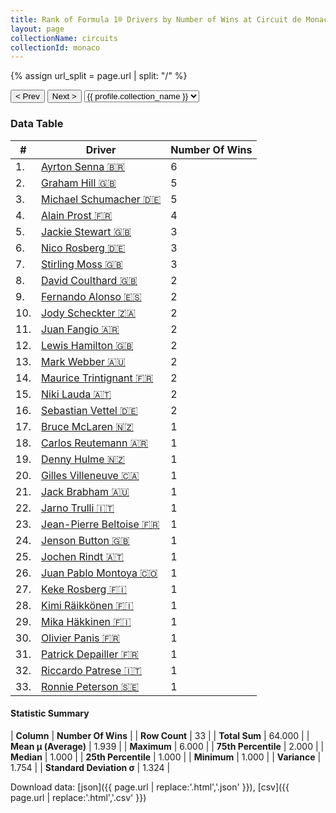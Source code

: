 ```yaml
---
title: Rank of Formula 1® Drivers by Number of Wins at Circuit de Monaco
layout: page
collectionName: circuits
collectionId: monaco
---
```


{% assign url_split = page.url | split: "/" %}
<div id="collection-navigation">
<button onclick="selector.options[selector.selectedIndex-1].value && (window.location = selector.options[selector.selectedIndex-1].value);">&lt; Prev</button>
<button onclick="selector.options[selector.selectedIndex+1].value && (window.location = selector.options[selector.selectedIndex+1].value);">Next &gt;</button>
<select id="selector" onchange="this.options[this.selectedIndex].value && (window.location = this.options[this.selectedIndex].value);">
  {% for collectionId in site.data[page.collectionName].refs %}
    {% if collectionId == page.collectionId %}
      {% assign selected = "selected" %}
    {% else %}
      {% assign selected = "" %}
    {% endif %}
    {% assign profile = site.data[page.collectionName][collectionId].profile %}
    <option value="/f1/{{ page.collectionName }}/{{ collectionId }}/{{ url_split[4] }}" {{ selected }}>{{ profile.collection_name }}</option>
  {% endfor %}
</select>
</div>

<canvas id="chart" width="400" height="180"></canvas>
<script>
var data = {
    "datasets": [
        {
            "backgroundColor": [
                "#9C8E8D",
                "#9C8E8D",
                "#9C8E8D",
                "#9C8E8D",
                "#9C8E8D",
                "#9C8E8D",
                "#9C8E8D",
                "#9C8E8D",
                "#9C8E8D",
                "#9C8E8D",
                "#9C8E8D",
                "#9C8E8D",
                "#9C8E8D",
                "#9C8E8D",
                "#9C8E8D",
                "#9C8E8D",
                "#9C8E8D",
                "#9C8E8D",
                "#9C8E8D",
                "#9C8E8D",
                "#9C8E8D",
                "#9C8E8D",
                "#9C8E8D",
                "#9C8E8D",
                "#9C8E8D",
                "#9C8E8D",
                "#9C8E8D",
                "#9C8E8D",
                "#9C8E8D",
                "#9C8E8D",
                "#9C8E8D",
                "#9C8E8D",
                "#9C8E8D"
            ],
            "borderColor": [
                "#1D181E",
                "#1D181E",
                "#1D181E",
                "#1D181E",
                "#1D181E",
                "#1D181E",
                "#1D181E",
                "#1D181E",
                "#1D181E",
                "#1D181E",
                "#1D181E",
                "#1D181E",
                "#1D181E",
                "#1D181E",
                "#1D181E",
                "#1D181E",
                "#1D181E",
                "#1D181E",
                "#1D181E",
                "#1D181E",
                "#1D181E",
                "#1D181E",
                "#1D181E",
                "#1D181E",
                "#1D181E",
                "#1D181E",
                "#1D181E",
                "#1D181E",
                "#1D181E",
                "#1D181E",
                "#1D181E",
                "#1D181E",
                "#1D181E"
            ],
            "borderWidth": 1,
            "data": [
                6.0,
                5.0,
                5.0,
                4.0,
                3.0,
                3.0,
                3.0,
                2.0,
                2.0,
                2.0,
                2.0,
                2.0,
                2.0,
                2.0,
                2.0,
                2.0,
                1.0,
                1.0,
                1.0,
                1.0,
                1.0,
                1.0,
                1.0,
                1.0,
                1.0,
                1.0,
                1.0,
                1.0,
                1.0,
                1.0,
                1.0,
                1.0,
                1.0
            ],
            "label": "Number Of Wins"
        }
    ],
    "labels": [
        "Ayrton Senna",
        "Graham Hill",
        "Michael Schumacher",
        "Alain Prost",
        "Jackie Stewart",
        "Nico Rosberg",
        "Stirling Moss",
        "David Coulthard",
        "Fernando Alonso",
        "Jody Scheckter",
        "Juan Fangio",
        "Lewis Hamilton",
        "Mark Webber",
        "Maurice Trintignant",
        "Niki Lauda",
        "Sebastian Vettel",
        "Bruce McLaren",
        "Carlos Reutemann",
        "Denny Hulme",
        "Gilles Villeneuve",
        "Jack Brabham",
        "Jarno Trulli",
        "Jean-Pierre Beltoise",
        "Jenson Button",
        "Jochen Rindt",
        "Juan Pablo Montoya",
        "Keke Rosberg",
        "Kimi Räikkönen",
        "Mika Häkkinen",
        "Olivier Panis",
        "Patrick Depailler",
        "Riccardo Patrese",
        "Ronnie Peterson"
    ]
};
var options = {
  legend: {
    display: false
  },
  scales: {
    xAxes: [{
      ticks: {
        beginAtZero: true,
        maxRotation: 180,
        display: window.innerWidth > 800
      }
    }],
    yAxes: [{
      ticks: {
        beginAtZero: true
      }
    }]
  },
  onResize: function(chart, size) {
    chart.options.scales.xAxes[0].ticks.display = size.width > 800;
  }
};
var chart = new Chart("chart", {
    data: data,
    type: 'bar',
    options: options
});
</script>



### Data Table

| # | Driver | Number Of Wins |
|--|--|--|
| 1. | [Ayrton Senna 🇧🇷](/f1/drivers/senna) | 6 |
| 2. | [Graham Hill 🇬🇧](/f1/drivers/hill) | 5 |
| 3. | [Michael Schumacher 🇩🇪](/f1/drivers/michael_schumacher) | 5 |
| 4. | [Alain Prost 🇫🇷](/f1/drivers/prost) | 4 |
| 5. | [Jackie Stewart 🇬🇧](/f1/drivers/stewart) | 3 |
| 6. | [Nico Rosberg 🇩🇪](/f1/drivers/rosberg) | 3 |
| 7. | [Stirling Moss 🇬🇧](/f1/drivers/moss) | 3 |
| 8. | [David Coulthard 🇬🇧](/f1/drivers/coulthard) | 2 |
| 9. | [Fernando Alonso 🇪🇸](/f1/drivers/alonso) | 2 |
| 10. | [Jody Scheckter 🇿🇦](/f1/drivers/scheckter) | 2 |
| 11. | [Juan Fangio 🇦🇷](/f1/drivers/fangio) | 2 |
| 12. | [Lewis Hamilton 🇬🇧](/f1/drivers/hamilton) | 2 |
| 13. | [Mark Webber 🇦🇺](/f1/drivers/webber) | 2 |
| 14. | [Maurice Trintignant 🇫🇷](/f1/drivers/trintignant) | 2 |
| 15. | [Niki Lauda 🇦🇹](/f1/drivers/lauda) | 2 |
| 16. | [Sebastian Vettel 🇩🇪](/f1/drivers/vettel) | 2 |
| 17. | [Bruce McLaren 🇳🇿](/f1/drivers/mclaren) | 1 |
| 18. | [Carlos Reutemann 🇦🇷](/f1/drivers/reutemann) | 1 |
| 19. | [Denny Hulme 🇳🇿](/f1/drivers/hulme) | 1 |
| 20. | [Gilles Villeneuve 🇨🇦](/f1/drivers/gilles_villeneuve) | 1 |
| 21. | [Jack Brabham 🇦🇺](/f1/drivers/jack_brabham) | 1 |
| 22. | [Jarno Trulli 🇮🇹](/f1/drivers/trulli) | 1 |
| 23. | [Jean-Pierre Beltoise 🇫🇷](/f1/drivers/beltoise) | 1 |
| 24. | [Jenson Button 🇬🇧](/f1/drivers/button) | 1 |
| 25. | [Jochen Rindt 🇦🇹](/f1/drivers/rindt) | 1 |
| 26. | [Juan Pablo Montoya 🇨🇴](/f1/drivers/montoya) | 1 |
| 27. | [Keke Rosberg 🇫🇮](/f1/drivers/keke_rosberg) | 1 |
| 28. | [Kimi Räikkönen 🇫🇮](/f1/drivers/raikkonen) | 1 |
| 29. | [Mika Häkkinen 🇫🇮](/f1/drivers/hakkinen) | 1 |
| 30. | [Olivier Panis 🇫🇷](/f1/drivers/panis) | 1 |
| 31. | [Patrick Depailler 🇫🇷](/f1/drivers/depailler) | 1 |
| 32. | [Riccardo Patrese 🇮🇹](/f1/drivers/patrese) | 1 |
| 33. | [Ronnie Peterson 🇸🇪](/f1/drivers/peterson) | 1 |

#### Statistic Summary

| **Column** | **Number Of Wins** |
| **Row Count** | 33 |
| **Total Sum** | 64.000 |
| **Mean μ (Average)** | 1.939 |
| **Maximum** | 6.000 |
| **75th Percentile** | 2.000 |
| **Median** | 1.000 |
| **25th Percentile** | 1.000 |
| **Minimum** | 1.000 |
| **Variance** | 1.754 |
| **Standard Deviation σ** | 1.324 |

Download data: [json]({{ page.url | replace:'.html','.json' }}), [csv]({{ page.url | replace:'.html','.csv' }})
